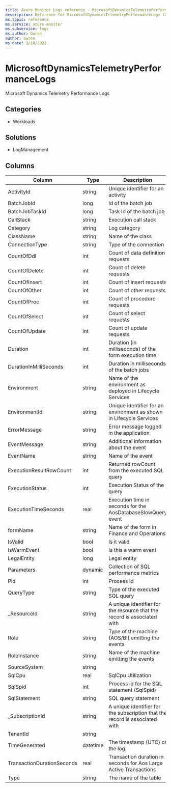 ```yaml
---
title: Azure Monitor Logs reference - MicrosoftDynamicsTelemetryPerformanceLogs
description: Reference for MicrosoftDynamicsTelemetryPerformanceLogs table in Azure Monitor Logs.
ms.topic: reference
ms.service: azure-monitor
ms.subservice: logs
ms.author: bwren
author: bwren
ms.date: 3/19/2021
---
```


# MicrosoftDynamicsTelemetryPerformanceLogs

 Microsoft Dynamics Telemetry Performance Logs

## Categories

- Workloads
## Solutions

- LogManagement




## Columns

|Column|Type|Description|
|---|---|---|
|ActivityId|string|Unique identifier for an activity|
|BatchJobId|long|Id of the batch job|
|BatchJobTaskId|long|Task Id of the batch job|
|CallStack|string|Execution call stack|
|Category|string|Log category|
|ClassName|string|Name of the class|
|ConnectionType|string|Type of the connection|
|CountOfDdl|int|Count of data definition requests|
|CountOfDelete|int|Count of delete requests|
|CountOfInsert|int|Count of insert requests|
|CountOfOther|int|Count of other requests|
|CountOfProc|int|Count of procedure requests|
|CountOfSelect|int|Count of select requests|
|CountOfUpdate|int|Count of update requests|
|Duration|int|Duration (in milliseconds) of the form execution time|
|DurationInMilliSeconds|int|Duration in milliseconds of the batch jobs|
|Environment|string|Name of the environment as deployed in Lifecycle Services|
|EnvironmentId|string|Unique identifier for an environment as shown in Lifecycle Services|
|ErrorMessage|string|Error message logged in the application |
|EventMessage|string|Additional information about the event|
|EventName|string|Name of the event|
|ExecutionResultRowCount|int|Returned rowCount from the executed SQL query|
|ExecutionStatus|int|Execution Status of the query|
|ExecutionTimeSeconds|real|Execution time in seconds for the AosDatabaseSlowQuery event|
|formName|string|Name of the form in Finance and Operations|
|IsValid|bool|Is it valid|
|IsWarmEvent|bool|Is this a warm event|
|LegalEntity|long|Legal entity|
|Parameters|dynamic|Collection of SQL performance metrics|
|Pid|int|Process id|
|QueryType|string|Type of the executed SQL query|
|_ResourceId|string|A unique identifier for the resource that the record is associated with|
|Role|string|Type of the machine (AOS/BI) emitting the events|
|RoleInstance|string|Name of the machine emitting the events|
|SourceSystem|string||
|SqlCpu|real|SqlCpu Utilization|
|SqlSpid|int|Process id for the SQL statement (SqlSpid)|
|SqlStatement|string|SQL query statement|
|_SubscriptionId|string|A unique identifier for the subscription that the record is associated with|
|TenantId|string||
|TimeGenerated|datetime|The timestamp (UTC) of the log.|
|TransactionDurationSeconds|real|Transaction duration in seconds for Aos Large Active Transactions|
|Type|string|The name of the table|
